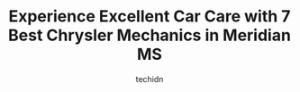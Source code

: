 ---
layout: ampstory
image: https://images.unsplash.com/photo-1573806719978-9f22b2360fad?ixlib=rb-4.0.3&ixid=MnwxMjA3fDB8MHxwaG90by1wYWdlfHx8fGVufDB8fHx8&auto=format&fit=crop&w=640&h=853&q=80
author: techidn
featured: false
description: For top-quality automotive repairs and maintenance, visit the 7 best Chrysler Mechanic in Meridian MS, USA. Their reputation for excellence and their dedication to customer satisfaction make
title: Experience Excellent Car Care with 7 Best Chrysler Mechanics in Meridian MS
cover:
   title: Experience Excellent Car Care with 7 Best Chrysler Mechanics in Meridian MS
   subtitle: Rickpate
   background: https://images.unsplash.com/photo-1573806719978-9f22b2360fad?ixlib=rb-4.0.3&ixid=MnwxMjA3fDB8MHxwaG90by1wYWdlfHx8fGVufDB8fHx8&auto=format&fit=crop&w=640&h=853&q=80

pages: 
 - layout: thirds
   top: <h1>#1 Goodyear Auto Service</h1>
   bottom: "<p>We were traveling and had an issues with our front tires.  We took it to the Goodyear in Meridian.  Jason explained everything very well and they were able to get us in a</p>"
   background: https://www.knot35.com/toplist/wp-content/uploads/2023/06/best-chrysler-mechanic-1-in-meridian-ms-1685840685.jpeg
   backgroundblur: true
 - layout: thirds
   top: <h1>#2 College Park Auto & Quick Lube</h1>
   bottom: "<p>815 53rd Ave, Meridian, MS 39307, United States</p>"
   background: https://www.knot35.com/toplist/wp-content/uploads/2023/06/best-chrysler-mechanic-2-in-meridian-ms-1685840685.jpeg
   cta:
      link: https://www.knot35.com/toplist/experience-excellent-car-care-with-7-best-chrysler-mechanics-in-meridian-ms/
      text: Experience Excellent Car Care with 7 Best Chrysler Mechanics in Meridian MS
 - layout: thirds
   top: <h1>#3 Mikes Auto Repair</h1>
   bottom: "<p>2727 MS-39 North, Meridian, MS 39301, United States</p>"
   background: https://www.knot35.com/toplist/wp-content/uploads/2023/06/best-chrysler-mechanic-3-in-meridian-ms-1685840685.jpeg
   cta:
      link: https://www.knot35.com/toplist/experience-excellent-car-care-with-7-best-chrysler-mechanics-in-meridian-ms/
      text: Experience Excellent Car Care with 7 Best Chrysler Mechanics in Meridian MS
 - layout: thirds
   top: <h1>#4 Knights Tire Towing & Auto Service</h1>
   bottom: "<p>131 MS-19, Meridian, MS 39307, United States</p>"
   background: https://images.unsplash.com/photo-1489648022186-8f49310909a0?ixlib=rb-4.0.3&ixid=MnwxMjA3fDB8MHxwaG90by1wYWdlfHx8fGVufDB8fHx8&auto=format&fit=crop&w=640&h=853&q=80
   cta:
      link: https://www.knot35.com/toplist/experience-excellent-car-care-with-7-best-chrysler-mechanics-in-meridian-ms/
      text: Experience Excellent Car Care with 7 Best Chrysler Mechanics in Meridian MS
 - layout: thirds
   top: <h1>#5 Import Tech Service & Repair</h1>
   bottom: "<p>1013 Front St, Meridian, MS 39301, United States</p>"
   background: https://images.unsplash.com/photo-1515405295579-ba7b45403062?ixlib=rb-4.0.3&ixid=MnwxMjA3fDB8MHxwaG90by1wYWdlfHx8fGVufDB8fHx8&auto=format&fit=crop&w=640&h=853&q=80
   cta:
      link: https://www.knot35.com/toplist/experience-excellent-car-care-with-7-best-chrysler-mechanics-in-meridian-ms/
      text: Experience Excellent Car Care with 7 Best Chrysler Mechanics in Meridian MS
 - layout: thirds
   top: <h1>#6 Dees Automotive</h1>
   bottom: "<p>5024 Poplar Springs Dr, Meridian, MS 39305, United States</p>"
   background: https://images.unsplash.com/photo-1547366785-564103df7e13?ixlib=rb-4.0.3&ixid=MnwxMjA3fDB8MHxwaG90by1wYWdlfHx8fGVufDB8fHx8&auto=format&fit=crop&w=640&h=853&q=80
   cta:
      link: https://www.knot35.com/toplist/experience-excellent-car-care-with-7-best-chrysler-mechanics-in-meridian-ms/
      text: Experience Excellent Car Care with 7 Best Chrysler Mechanics in Meridian MS
 - layout: thirds
   top: <h1>#7 Thompson Auto Repair</h1>
   bottom: "<p>1001 15th St, Meridian, MS 39301, United States</p>"
   background: https://images.unsplash.com/photo-1632260260864-caf7fde5ec36?ixlib=rb-4.0.3&ixid=MnwxMjA3fDB8MHxwaG90by1wYWdlfHx8fGVufDB8fHx8&auto=format&fit=crop&w=640&h=853&q=80
   cta:
      link: https://www.knot35.com/toplist/experience-excellent-car-care-with-7-best-chrysler-mechanics-in-meridian-ms/
      text: Experience Excellent Car Care with 7 Best Chrysler Mechanics in Meridian MS
 - layout: thirds
   middle: Continue reading...
   background: https://images.unsplash.com/photo-1604871000636-074fa5117945?ixlib=rb-4.0.3&ixid=MnwxMjA3fDB8MHxwaG90by1wYWdlfHx8fGVufDB8fHx8&auto=format&fit=crop&w=640&h=853&q=80
   cta:
      link: https://www.knot35.com/toplist/experience-excellent-car-care-with-7-best-chrysler-mechanics-in-meridian-ms/
      text: Experience Excellent Car Care with 7 Best Chrysler Mechanics in Meridian MS
      
---